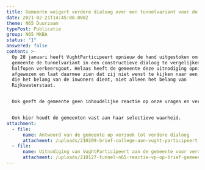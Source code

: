 ```yaml
---
title: Gemeente weigert verdere dialoog over een tunnelvariant voor de N65
date: 2021-02-21T14:45:00.000Z
theme: N65 Duurzaam
typePost: Publicatie
group: N65 MKBA
status: "1"
answered: false
content: >-
  Op 28 januari heeft VughtParticipeert opnieuw de hand uitgestoken om met de
  gemeente de tunnelvariant in een constructieve dialoog te vergelijken met de
  halfopen verkeersgoot. Helaas heeft de gemeente deze uitnodiging opnieuw
  afgewezen en laat daarmee zien dat zij niet wenst te kijken naar een variant
  die het belang van de inwoners dient, niet alleen het belang van
  Rijkswaterstaat.


  Ook geeft de gemeente geen inhoudelijke reactie op onze vragen en verwijst naar enkele verschilpunten in de calculatie van de Lunettentunnel. In een constructieve dialoog hadden wij deze verschilpunten kunnen kwantificeren en vergelijken met de voordelen van de tunnelvariant wat betreft leefbaarheid en gezondheidswinst. Dat had een volledige vergelijking met de calculatie van de gemeente opgeleverd, waarin verzuimd is de kosten voor het aanpassen van het onderliggend wegennet en de kosten die gemaakt worden voor de N65 als onderdeel van project PHS (Programma Hoogfrequent Spoor) te betrekken. 


  Ook hier houdt de gemeenten vast aan haar selectieve waarheid.
attachment:
  - file:
      name: Antwoord van de gemeente op verzoek tot verdere dialoog
      attachment: /uploads/210209-brief-college-aan-vught-participeert.pdf
  - file:
      name: Uitnodiging van VughtParticipeert aan de gemeente voor verdere dialoog
      attachment: /uploads/210127-tunnel-n65-reactie-vp-op-brief-gemeente-dd-12-januari.vs10.pdf
---
```

